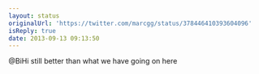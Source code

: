 ```yaml
---
layout: status
originalUrl: 'https://twitter.com/marcgg/status/378446410393604096'
isReply: true
date: 2013-09-13 09:13:50
---
```


@BiHi still better than what we have going on here
